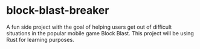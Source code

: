 # block-blast-breaker
A fun side project with the goal of helping users get out of difficult situations in the popular mobile game Block Blast. This project will be using Rust for learning purposes.
